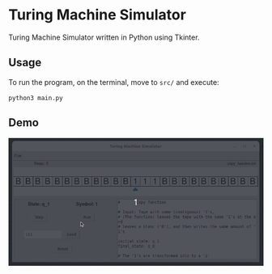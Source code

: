 # Turing Machine Simulator

Turing Machine Simulator written in Python using Tkinter.


## Usage

To run the program, on the terminal, move to ```src/``` and execute: 

```
python3 main.py
```

## Demo


![](./images/tm_running.gif)

